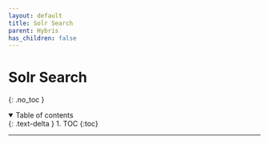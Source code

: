 ```yaml
---
layout: default
title: Solr Search
parent: Hybris
has_children: false
---
```


# Solr Search

{: .no_toc }

<details open markdown="block">
  <summary>
    Table of contents
  </summary>
  {: .text-delta }
1. TOC
{:toc}
</details>

---